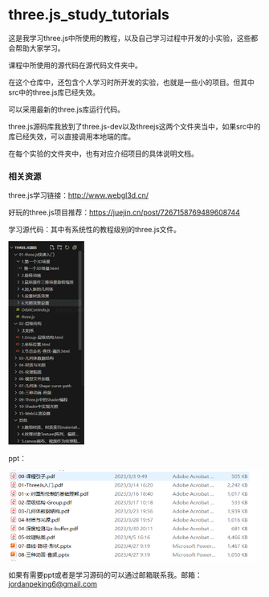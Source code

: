 # three.js_study_tutorials
这是我学习three.js中所使用的教程，以及自己学习过程中开发的小实验，这些都会帮助大家学习。

课程中所使用的源代码在源代码文件夹中。

在这个仓库中，还包含个人学习时所开发的实验，也就是一些小的项目。但其中src中的three.js库已经失效。

可以采用最新的three.js库运行代码。

three.js源码库我放到了three.js-dev以及threejs这两个文件夹当中，如果src中的库已经失效，可以直接调用本地端的库。

在每个实验的文件夹中，也有对应介绍项目的具体说明文档。

### 相关资源

three.js学习链接：http://www.webgl3d.cn/

好玩的three.js项目推荐：https://juejin.cn/post/7267158769489608744

学习源代码：其中有系统性的教程级别的three.js文件。

<img src="./images/1.png" style="zoom: 50%;" />

ppt：

![](./images/2.png)

如果有需要ppt或者是学习源码的可以通过邮箱联系我。邮箱：jordanpeking6@gmail.com
